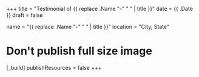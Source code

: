 +++
title = "Testimonial of {{ replace .Name "-" " " | title }}"
date = {{ .Date }}
draft = false

name = "{{ replace .Name "-" " " | title }}"
location = "City, State"

# Don't publish full size image
[_build]
publishResources = false
+++

<insert testimonial text here>
